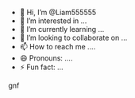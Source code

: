 - 👋 Hi, I’m @Liam555555
- 👀 I’m interested in ...
- 🌱 I’m currently learning ...
- 💞️ I’m looking to collaborate on ...
- 📫 How to reach me ....
- 😄 Pronouns: ....
- ⚡ Fun fact: ...

<!---
Liam555555/Liam555555 is a ✨ special ✨ repository because its `README.md` (this file) appears on your GitHub profile.
You can click the Preview link to take a look at your changes.
--->gnf
